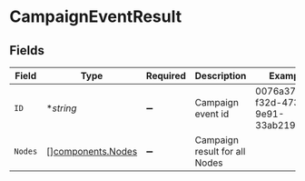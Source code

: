 # CampaignEventResult


## Fields

| Field                                                  | Type                                                   | Required                                               | Description                                            | Example                                                |
| ------------------------------------------------------ | ------------------------------------------------------ | ------------------------------------------------------ | ------------------------------------------------------ | ------------------------------------------------------ |
| `ID`                                                   | **string*                                              | :heavy_minus_sign:                                     | Campaign event id                                      | 0076a379-f32d-4732-9e91-33ab219d8fde                   |
| `Nodes`                                                | [][components.Nodes](../../models/components/nodes.md) | :heavy_minus_sign:                                     | Campaign result for all Nodes                          |                                                        |